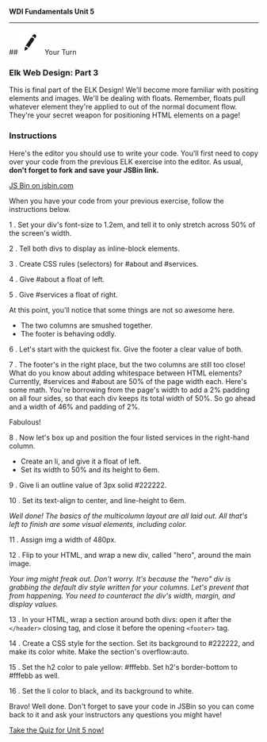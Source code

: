 **WDI Fundamentals Unit 5**

---

##![Your Turn](../assets/exercise.png) Your Turn

### Elk Web Design: Part 3

This is final part of the ELK Design! We'll become more familiar with positing elements and images. We'll be dealing with floats. Remember, floats pull whatever element they're applied to out of the normal document flow. They're your secret weapon for positioning HTML elements on a page!

### Instructions

Here's the editor you should use to write your code. You'll first need to copy over your code from the previous ELK exercise into the editor. As usual, **don't forget to fork and save your JSBin link.**

<a class="jsbin-embed" href="http://jsbin.com/tifivo/embed?html,css,outputheight=600px">JS Bin on jsbin.com</a><script src="http://static.jsbin.com/js/embed.min.js?3.35.12"></script>

When you have your code from your previous exercise, follow the instructions below.

1 . Set your div's font-size to 1.2em, and tell it to only stretch across 50% of the screen's width.

2 . Tell both divs to display as inline-block elements.

3 . Create CSS rules (selectors) for #about and #services.

4 . Give #about a float of left.

5 . Give #services a float of right.

At this point, you'll notice that some things are not so awesome here.
  * The two columns are smushed together.
  * The footer is behaving oddly.

6 . Let's start with the quickest fix. Give the footer a clear value of both.

7 . The footer's in the right place, but the two columns are still too close! What do you know about adding whitespace between HTML elements? Currently, #services and #about are 50% of the page width each. Here's some math. You're borrowing from the page's width to add a 2% padding on all four sides, so that each div keeps its total width of 50%. So go ahead and a width of 46% and padding of 2%.

Fabulous!

8 . Now let's box up and position the four listed services in the right-hand column.

  * Create an li, and give it a float of left.
  * Set its width to 50% and its height to 6em.

9 . Give li an outline value of 3px solid #222222.

10 . Set its text-align to center, and line-height to 6em.

*Well done! The basics of the multicolumn layout are all laid out. All that's left to finish are some visual elements, including color.*

11 . Assign img a width of 480px.

12 . Flip to your HTML, and wrap a new div, called "hero", around the main image.

*Your img might freak out. Don't worry. It's because the "hero" div is grabbing the default div style written for your columns. Let's prevent that from happening. You need to counteract the div's width, margin, and display values.*

13 . In your HTML, wrap a section around both divs: open it after the `</header>` closing tag, and close it before the opening `<footer>` tag.

14 . Create a CSS style for the section. Set its background to #222222, and make its color white. Make the section's overflow:auto.

15 . Set the h2 color to pale yellow: #fffebb. Set h2's border-bottom to #fffebb as well.

16 . Set the li color to black, and its background to white.

Bravo! Well done. Don't forget to save your code in JSBin so you can come back to it and ask your instructors any questions you might have!

[Take the Quiz for Unit 5 now!](10_quiz.md)
